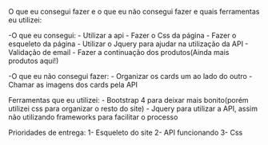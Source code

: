 O que eu consegui fazer e o que eu não consegui fazer e quais ferramentas eu utilizei:

-O que eu consegui:
    - Utilizar a api
    - Fazer o Css da página
    - Fazer o esqueleto da página
    - Utilizar o Jquery para ajudar na utilização da API
    - Validação de email
    - Fazer a continuação dos produtos(Ainda mais produtos aqui!)

-O que eu não consegui fazer:
    - Organizar os cards um ao lado do outro
    - Chamar as imagens dos cards pela API

Ferramentas que eu utilizei:
    - Bootstrap 4 para deixar mais bonito(porém utilizei css para organizar o resto do site)
    - Jquery para utilizar a API, assim não utilizando frameworks para facilitar o processo

Prioridades de entrega:
    1- Esqueleto do site
    2- API funcionando
    3- Css



